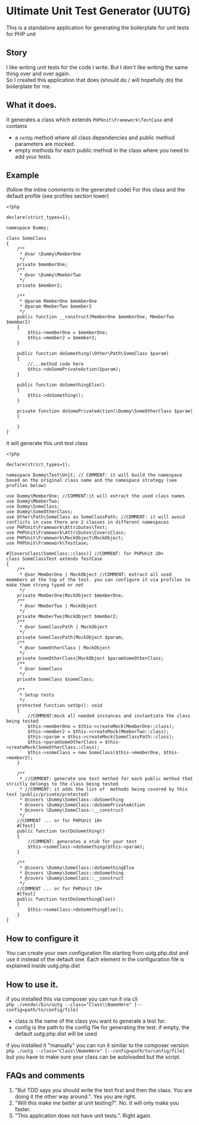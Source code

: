 # Ultimate Unit Test Generator (UUTG)

This is a standalone application for generating the boilerplate for unit tests for PHP unit

## Story
I like writing unit tests for the code I write. But I don't like writing the same thing over and over again.  
So I created this application that does (should do / will hopefully do) the boilerplate for me.


## What it does.  

It generates a class which extends `PHPUnit\Framework\TestCase` and contains
 - a `setUp` method where all class dependencies and public method parameters are mocked.
 - empty methods for each public method in the class where you need to add your tests.

## Example

(follow the inline comments in the generated code)
For this class and the default profile (see profiles section lower)

```
<?php

declare(strict_types=1);

namespace Dummy;

class SomeClass
{
    /**
     * @var \Dummy\MemberOne
     */
    private $memberOne;
    /**
     * @var \Dummy\MmeberTwo
     */
    private $member2;

    /**
     * @param MemberOne $memberOne
     * @param MmeberTwo $member2
     */
    public function __construct(MemberOne $memberOne, MmeberTwo $member2)
    {
        $this->memberOne = $memberOne;
        $this->member2 = $member2;
    }

    public function doSomething(\Other\Path\SomeClass $param)
    {
        //...method code here
        $this->doSomePrivateAction($param);
    }

    public function doSomethingElse()
    {
        $this->doSomething();
    }

    private function doSomePrivateAction(\Dummy\SomeOtherClass $param)
    {

    }
}

```


it will generate this unit test class

```
<?php

declare(strict_types=1);

namespace Dummy\Test\Unit; // COMMENT: it will build the namespace based on the original class name and the namespace strategy (see profiles below)

use Dummy\MemberOne; //COMMENT:it will extract the used class names
use Dummy\MmeberTwo;
use Dummy\SomeClass;
use Dummy\SomeOtherClass;
use Other\Path\SomeClass as SomeClassPath; //COMMENT: it will avoid conflicts in case there are 2 classes in different namespaces
use PHPUnit\Framework\Attributes\Test;
use PHPUnit\Framework\Attributes\CoversClass;
use PHPUnit\Framework\MockObject\MockObject;
use PHPUnit\Framework\TestCase;

#[CoversClass(SomeClass::class)] //COMMENT: for PHPUnit 20+
class SomeClassTest extends TestCase
{
    /**
     * @var MemberOne | MockObject //COMMENT: extract all used memmbers at the top of the test. you can configure it via profiles to make them strong typed or not
     */
    private MemberOne|MockObject $memberOne;
    /**
     * @var MmeberTwo | MockObject
     */
    private MmeberTwo|MockObject $member2;
    /**
     * @var SomeClassPath | MockObject
     */
    private SomeClassPath|MockObject $param;
    /**
     * @var SomeOtherClass | MockObject
     */
    private SomeOtherClass|MockObject $paramSomeOtherClass;
    /**
     * @var SomeClass
     */
    private SomeClass $someClass;

    /**
     * Setup tests
     */
    protected function setUp(): void
    {
        //COMMENT:mock all needed instances and instantiate the class being tested
        $this->memberOne = $this->createMock(MemberOne::class);
        $this->member2 = $this->createMock(MmeberTwo::class);
        $this->param = $this->createMock(SomeClassPath::class);
        $this->paramSomeOtherClass = $this->createMock(SomeOtherClass::class);
        $this->someClass = new SomeClass($this->memberOne, $this->member2);
    }

    /**
     * //COMMENT: generate one test method for each public method that strictly belongs to the class being tested
     * //COMMENT: it adds the list of  methods being covered by this test (public/private/protected)
     * @covers \Dummy\SomeClass::doSomething
     * @covers \Dummy\SomeClass::doSomePrivateAction
     * @covers \Dummy\SomeClass::__construct
     */
    //COMMENT ... or for PHPUnit 10+
    #[Test]
    public function testDoSomething()
    {
        //COMMENT: generates a stub for your test
        $this->someClass->doSomething($this->param);
    }

    /**
     * @covers \Dummy\SomeClass::doSomethingElse
     * @covers \Dummy\SomeClass::doSomething
     * @covers \Dummy\SomeClass::__construct
     */
    //COMMENT ... or for PHPUnit 10+
    #[Test]
    public function testDoSomethingElse()
    {
        $this->someClass->doSomethingElse();
    }
}

```

## How to configure it

You can create your own configuration file starting from uutg.php.dist and use it instead of the default one. 
Each element in the configuration file is explained inside uutg.php.dist


## How to use it.

if you installed this via composer you can run it via cli  
`php ./vendor/bin/uutg --class="Class\\NameHere" [--config=path/to/config/file]`
   - class is the name of the class you want to generate a test for. 
   - config is the path to the config file for generating the test. if empty, the default uutg.php.dist will be used

if you installed it "manually" you can run it similar to the composer version `php ./uutg --class="Class\\NameHere" [--config=path/to/config/file]` 
but you have to make sure your class can be autoloaded but the script.
## FAQs and comments

1. "But TDD says you should write the test first and then the class. You are doing it the other way around.". Yes you are right.
2. "Will this make me better at unit testing?". No. It will only make you faster.
3. "This application does not have unit tests.". Right again.
